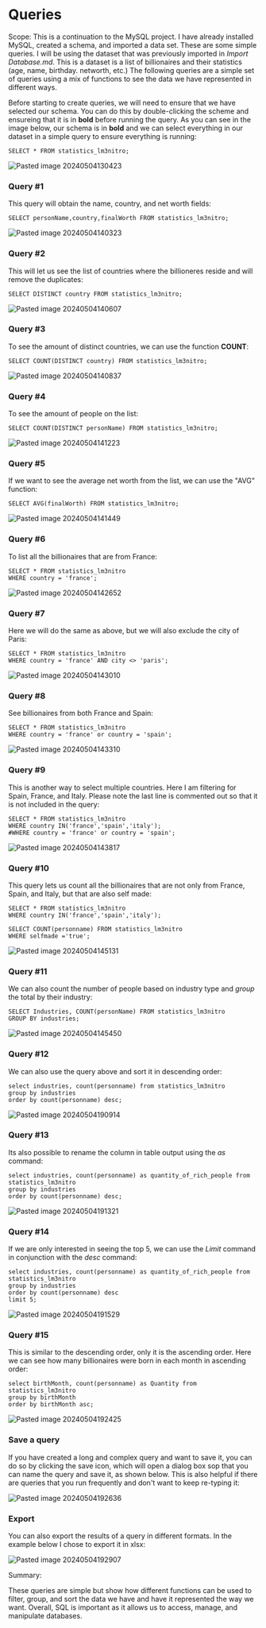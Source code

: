 # Queries

Scope: This is a continuation to the MySQL project. I have already installed MySQL, created a schema, and imported a data set. These are some simple queries. I will be using the dataset that was previously imported in *Import Database.md*. This is a dataset is a list of billionaires and their statistics (age, name, birthday. networth, etc.) The following queries are a simple set of queries using a mix of functions to see the data we have represented in different ways.

Before starting to create queries, we will need to ensure that we have selected our schema. You can do this by double-clicking the scheme and ensureing that it is in **bold** before running the query. As you can see in the image below, our schema is in **bold** and we can select everything in our dataset in a simple query to ensure everything is running:

```
SELECT * FROM statistics_lm3nitro;
```
![Pasted image 20240504130423](https://github.com/lm3nitro/Projects/assets/55665256/c669a29f-3f0c-4c22-95d3-9c0808f12970)

### Query #1

This query will obtain the name, country, and net worth fields:

```
SELECT personName,country,finalWorth FROM statistics_lm3nitro;
```
![Pasted image 20240504140323](https://github.com/lm3nitro/Projects/assets/55665256/3e277739-5150-4345-bf9a-c08c5f782714)


### Query #2

This will let us see the list of countries where the billioneres reside and will remove the duplicates:

```
SELECT DISTINCT country FROM statistics_lm3nitro;
```
![Pasted image 20240504140607](https://github.com/lm3nitro/Projects/assets/55665256/75f9fbef-f882-4141-a8dc-55f03ac7d7ae)


### Query #3

To see the amount of distinct countries, we can use the function **COUNT**:

```
SELECT COUNT(DISTINCT country) FROM statistics_lm3nitro;
```

![Pasted image 20240504140837](https://github.com/lm3nitro/Projects/assets/55665256/fbaf358f-66fd-42c0-9d3b-8deb7f9bd1e3)

### Query #4

To see the amount of people on the list:

```
SELECT COUNT(DISTINCT personName) FROM statistics_lm3nitro;
```
![Pasted image 20240504141223](https://github.com/lm3nitro/Projects/assets/55665256/7e9e13b8-5e47-4c80-ac21-cebc1e17318e)

### Query #5

If we want to see the average net worth from the list, we can use the "AVG" function:

```
SELECT AVG(finalWorth) FROM statistics_lm3nitro;
```
![Pasted image 20240504141449](https://github.com/lm3nitro/Projects/assets/55665256/6be56c42-14b1-402a-af8a-302b3ea31816)

### Query #6

To list all the billionaires that are from France:

```
SELECT * FROM statistics_lm3nitro
WHERE country = 'france';
```

![Pasted image 20240504142652](https://github.com/lm3nitro/Projects/assets/55665256/60d4245d-3bd8-49c5-973f-f5636fe8819f)

### Query #7

Here we will do the same as above, but we will also exclude the city of Paris:

```
SELECT * FROM statistics_lm3nitro
WHERE country = 'france' AND city <> 'paris';
```
![Pasted image 20240504143010](https://github.com/lm3nitro/Projects/assets/55665256/e261c5d3-2c96-44ea-aa87-fd6ecd4a2ddb)

### Query #8

See billionaires from both France and Spain:

```
SELECT * FROM statistics_lm3nitro
WHERE country = 'france' or country = 'spain';
```

![Pasted image 20240504143310](https://github.com/lm3nitro/Projects/assets/55665256/dbace42c-c67c-48ba-bf93-d18705ef294f)

### Query #9

This is another way to select multiple countries. Here I am filtering for Spain, France, and Italy. Please note the last line is commented out so that it is not included in the query:

```
SELECT * FROM statistics_lm3nitro
WHERE country IN('france','spain','italy');
#WHERE country = 'france' or country = 'spain';
```

![Pasted image 20240504143817](https://github.com/lm3nitro/Projects/assets/55665256/0e489656-737e-441d-b62a-0a0bdd10f38a)


### Query #10 

This query lets us count all the billionaires that are not only from France, Spain, and Italy, but that are also self made:

```
SELECT * FROM statistics_lm3nitro
WHERE country IN('france','spain','italy');

SELECT COUNT(personname) FROM statistics_lm3nitro
WHERE selfmade ='true';
```

![Pasted image 20240504145131](https://github.com/lm3nitro/Projects/assets/55665256/a161c2b1-67fb-426c-bde0-9713d5fbd65c)


### Query #11

We can also count the number of people based on industry type and *group* the total by their industry:

```
SELECT Industries, COUNT(personName) FROM statistics_lm3nitro
GROUP BY industries;
```

![Pasted image 20240504145450](https://github.com/lm3nitro/Projects/assets/55665256/79094849-51ce-4dc9-9b74-41d4dfcab596)


### Query #12

We can also use the query above and sort it in descending order:

```
select industries, count(personname) from statistics_lm3nitro
group by industries
order by count(personname) desc;
```

![Pasted image 20240504190914](https://github.com/lm3nitro/Projects/assets/55665256/5313d7bf-2eb9-44fa-be87-e6a28cf5ee82)


### Query #13

Its also possible to rename the column in table output using the *as* command:

```
select industries, count(personname) as quantity_of_rich_people from statistics_lm3nitro
group by industries
order by count(personname) desc;
```

![Pasted image 20240504191321](https://github.com/lm3nitro/Projects/assets/55665256/c7e06543-de72-4280-aece-30130066af80)

### Query #14

If we are only interested in seeing the top 5, we can use the *Limit* command in conjunction with the *desc* command:

```
select industries, count(personname) as quantity_of_rich_people from statistics_lm3nitro
group by industries
order by count(personname) desc
limit 5;
```

![Pasted image 20240504191529](https://github.com/lm3nitro/Projects/assets/55665256/154ebf33-d697-44c6-a7e6-e184304d552b)


### Query #15

This is similar to the descending order, only it is the ascending order. Here we can see how many billionaires were born in each month in ascending order:

```
select birthMonth, count(personname) as Quantity from statistics_lm3nitro
group by birthMonth
order by birthMonth asc;
```

![Pasted image 20240504192425](https://github.com/lm3nitro/Projects/assets/55665256/9fe2c159-0280-4438-823a-862c43457736)


### Save a query

If you have created a long and complex query and want to save it, you can do so by clicking the save icon, which will open a dialog box sop that you can name the query and save it, as shown below. This is also helpful if there are queries that you run frequently and don't want to keep re-typing it:

![Pasted image 20240504192636](https://github.com/lm3nitro/Projects/assets/55665256/8119d6d3-a616-4265-8382-23e5a9569b9b)


### Export

You can also export the results of a query in different formats. In the example below I chose to export it in xlsx:

![Pasted image 20240504192907](https://github.com/lm3nitro/Projects/assets/55665256/6ca76c10-584f-4c97-a672-b337f5c8f26d)


Summary:

These queries are simple but show how different functions can be used to filter, group, and sort the data we have and have it represented the way we want. Overall, SQL is important as it allows us to access, manage, and manipulate databases. 
